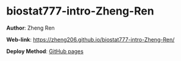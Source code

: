 # biostat777-intro-Zheng-Ren

**Author**: Zheng Ren

**Web-link**: https://zheng206.github.io/biostat777-intro-Zheng-Ren/

**Deploy Method**: [GitHub pages](https://quarto.org/docs/publishing/github-pages.html)
